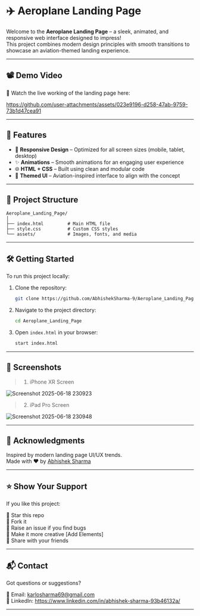 # ✈️ Aeroplane Landing Page

Welcome to the **Aeroplane Landing Page** – a sleek, animated, and responsive web interface designed to impress!  
This project combines modern design principles with smooth transitions to showcase an aviation-themed landing experience.

---

## 📽️ Demo Video

🎥 Watch the live working of the landing page here:  

https://github.com/user-attachments/assets/023e9196-d258-47ab-9759-73b1d47cea91

---

## 🚀 Features

- 🎯 **Responsive Design** – Optimized for all screen sizes (mobile, tablet, desktop)
- ✨ **Animations** – Smooth animations for an engaging user experience
- 🌐 **HTML + CSS** – Built using clean and modular code
- 🛬 **Themed UI** – Aviation-inspired interface to align with the concept

---

## 📁 Project Structure

```
Aeroplane_Landing_Page/
│
├── index.html         # Main HTML file
├── style.css          # Custom CSS styles
└── assets/            # Images, fonts, and media
```

---

## 🛠️ Getting Started

To run this project locally:

1. Clone the repository:
   ```bash
   git clone https://github.com/AbhishekSharma-9/Aeroplane_Landing_Page.git
   ```

2. Navigate to the project directory:
   ```bash
   cd Aeroplane_Landing_Page
   ```

3. Open `index.html` in your browser:
   ```bash
   start index.html
   ```

---

## 📸 Screenshots

> 1) iPhone XR Screen

![Screenshot 2025-06-18 230923](https://github.com/user-attachments/assets/047eff53-23bb-4f50-845c-c0b759dd5256)

> 2) iPad Pro Screen

![Screenshot 2025-06-18 230948](https://github.com/user-attachments/assets/b2ffc13c-ae8a-46d7-a9a3-97130ea67383)

---

## 🙌 Acknowledgments

Inspired by modern landing page UI/UX trends.  
Made with ❤️ by [Abhishek Sharma](https://github.com/AbhishekSharma-9)

---

## ⭐ Show Your Support

If you like this project:

🌟 Star this repo  
🍴 Fork it  
🐛 Raise an issue if you find bugs \
🥰 Make it more creative [Add Elements]\
📩 Share with your friends  

---

## 📬 Contact

Got questions or suggestions?

📧 Email: karlosharma69@gmail.com  
📱 LinkedIn: https://www.linkedin.com/in/abhishek-sharma-93b46132a/

---
